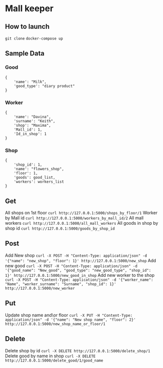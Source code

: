 ﻿# Mall keeper

## How to launch
``` git clone ```
``` docker-compose up ```

## Sample Data
### Good
```
{
	'name': "Milk",
	'good_type': "diary product"
}
```
### Worker
```
{
	'name': "Davina",
	'surname': "Keith",
	'shop': "Maxima",
	'Mall_id': 1,
	'Id_in_shop': 1
}
```

### Shop
```
{
	'shop_id': 1,
	'name': "flowers_shop",
	'floor': 1,
	'goods': good_list,
	'workers': workers_list
}
```


## Get
All shops on 1st floor
``` curl http://127.0.0.1:5000/shops_by_floor/1 ```
Worker by Mall id
``` curl http://127.0.0.1:5000/workers_by_mall_id/2 ```
All mall workers
``` curl http://127.0.0.1:5000/all_mall_workers ```
All goods in shop by shop id 
``` curl http://127.0.0.1:5000/goods_by_shop_id ```

## Post
Add New shop
``` curl -X POST -H "Content-Type: application/json" -d '{"name": "new_shop", "floor": 1}' http://127.0.0.1:5000/new_shop ```
Add new good
``` curl -X POST -H "Content-Type: application/json" -d '{"good_name": "New_good", "good_type": "new_good_type", "shop_id": 1}' http://127.0.0.1:5000/new_good_in_shop ```
Add new worker to the shop
``` curl -X POST -H "Content-Type: application/json" -d '{"worker_name": "Name", "worker_surname": "Surname", "shop_id": 1}' http://127.0.0.1:5000/new_worker ```

## Put
Update shop name and\or floor
``` curl -X PUT -H "Content-Type: application/json" -d '{"name": "New shop name", "floor": 2}' http://127.0.0.1:5000/new_shop_name_or_floor/1 ```

## Delete
Delete shop by id
``` curl -X DELETE http://127.0.0.1:5000/delete_shop/1 ```
Delete good by name in shop
``` curl -X DELETE http://127.0.0.1:5000/delete_good/1/good_name ```


